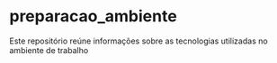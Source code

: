 # preparacao_ambiente
Este repositório reúne informações sobre as tecnologias utilizadas no ambiente de trabalho
